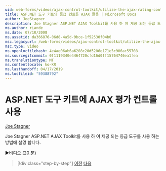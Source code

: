 ```yaml
---
uid: web-forms/videos/ajax-control-toolkit/utilize-the-ajax-rating-control-in-the-aspnet-toolkit
title: ASP.NET 도구 키트의 등급 컨트롤 AJAX 활용 | Microsoft Docs
author: JoeStagner
description: Joe Stagner ASP.NET AJAX Toolkit를 사용 하 여 제공 되는 등급 도구를 사용 하는 방법에 설명 합니다.
ms.author: riande
ms.date: 07/10/2008
ms.assetid: da366876-06d8-4a5d-9bce-1f52530f04b0
msc.legacyurl: /web-forms/videos/ajax-control-toolkit/utilize-the-ajax-rating-control-in-the-aspnet-toolkit
msc.type: video
ms.openlocfilehash: 4e4ae06ab6a6208c20d5206e171e5c906ac55708
ms.sourcegitcommit: 0f1119340e4464720cfd16d0ff15764746ea1fea
ms.translationtype: MT
ms.contentlocale: ko-KR
ms.lasthandoff: 04/17/2019
ms.locfileid: "59388792"
---
```

# <a name="utilize-the-ajax-rating-control-in-the-aspnet-toolkit"></a>ASP.NET 도구 키트에 AJAX 평가 컨트롤 사용

[Joe Stagner](https://github.com/JoeStagner)

Joe Stagner ASP.NET AJAX Toolkit를 사용 하 여 제공 되는 등급 도구를 사용 하는 방법에 설명 합니다.

[&#9654;비디오 (20 분)](https://channel9.msdn.com/Blogs/ASP-NET-Site-Videos/utilize-the-ajax-rating-control-in-the-aspnet-toolkit)

> [!div class="step-by-step"]
> [이전](how-do-i-the-ajax-toolkit-reorder-control.md)
> [다음](control-extenders.md)
